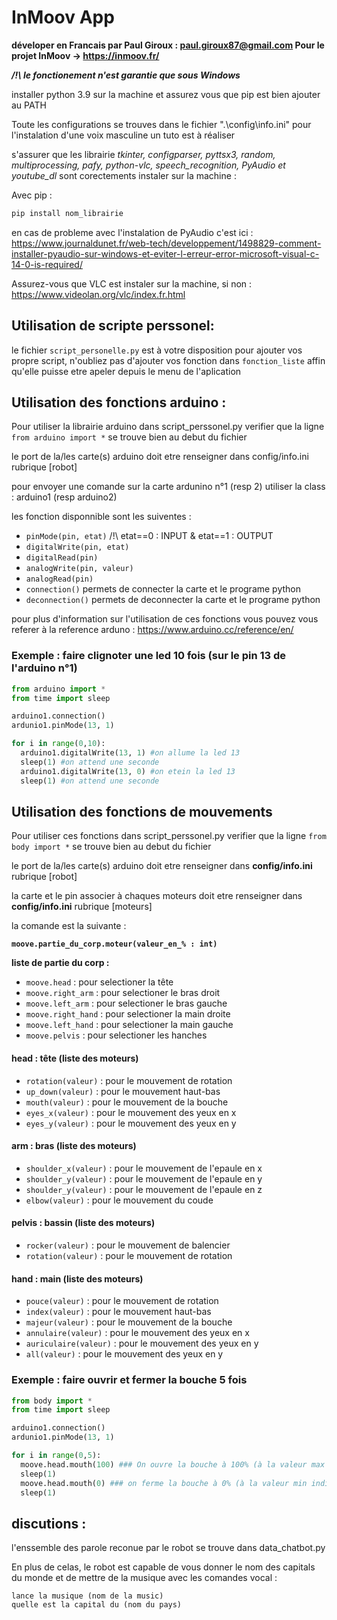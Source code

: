 # InMoov App
 
 **déveloper en Francais par Paul Giroux : paul.giroux87@gmail.com
 Pour le projet InMoov -> https://inmoov.fr/**

 ***/!\ le fonctionement n'est garantie que sous Windows***
 
 installer python 3.9 sur la machine et assurez vous que pip est bien ajouter au PATH
 
Toute les configurations se trouves dans le fichier ".\config\info.ini"
pour l'instalation d'une voix masculine un tuto est à réaliser

s'assurer que les librairie *tkinter, configparser, pyttsx3, random, multiprocessing, pafy, python-vlc, speech_recognition, PyAudio et youtube_dl* sont corectements instaler sur la machine : 

 Avec pip :
```python
pip install nom_librairie
```
en cas de probleme avec l'instalation de PyAudio c'est ici : https://www.journaldunet.fr/web-tech/developpement/1498829-comment-installer-pyaudio-sur-windows-et-eviter-l-erreur-error-microsoft-visual-c-14-0-is-required/

Assurez-vous que VLC est instaler sur la machine, si non : https://www.videolan.org/vlc/index.fr.html

## Utilisation de scripte perssonel:
le fichier ```script_personelle.py``` est à votre disposition pour ajouter vos propre script, n'oubliez pas d'ajouter vos fonction dans ```fonction_liste``` affin qu'elle puisse etre apeler depuis le menu de l'aplication 

## Utilisation des fonctions arduino :

Pour utiliser la librairie arduino dans script_perssonel.py verifier que la ligne ```from arduino import *``` se trouve bien au debut du fichier

le port de la/les carte(s) arduino doit etre renseigner dans config/info.ini rubrique [robot]

pour envoyer une comande sur la carte ardunino n°1 (resp 2) utiliser la class : arduino1 (resp arduino2)

les fonction disponnible sont les suiventes :
* ```pinMode(pin, etat)``` /!\ etat==0 : INPUT & etat==1 : OUTPUT
* ```digitalWrite(pin, etat)```
* ```digitalRead(pin)```
* ```analogWrite(pin, valeur)```
* ```analogRead(pin)```
* ```connection()``` permets de connecter la carte et le programe python
* ```deconnection()``` permets de deconnecter la carte et le programe python

pour plus d'information sur l'utilisation de ces fonctions vous pouvez vous referer à la reference arduno : https://www.arduino.cc/reference/en/

### Exemple : faire clignoter une led 10 fois (sur le pin 13 de l'arduino n°1)

```python
from arduino import *
from time import sleep

arduino1.connection()
ardunio1.pinMode(13, 1)

for i in range(0,10):
  arduino1.digitalWrite(13, 1) #on allume la led 13
  sleep(1) #on attend une seconde
  arduino1.digitalWrite(13, 0) #on etein la led 13
  sleep(1) #on attend une seconde
```

## Utilisation des fonctions de mouvements

Pour utiliser ces fonctions dans script_perssonel.py verifier que la ligne ```from body import *``` se trouve bien au debut du fichier

le port de la/les carte(s) arduino doit etre renseigner dans **config/info.ini** rubrique [robot]

la carte et le pin associer à chaques moteurs doit etre renseigner dans **config/info.ini** rubrique [moteurs]

la comande est la suivante : 

**```moove.partie_du_corp.moteur(valeur_en_% : int)```**

**liste de partie du corp :**
* ```moove.head``` : pour selectioner la tête
* ```moove.right_arm``` : pour selectioner le bras droit
* ```moove.left_arm``` : pour selectioner le bras gauche
* ```moove.right_hand``` : pour selectioner la main droite
* ```moove.left_hand``` : pour selectioner la main gauche
* ```moove.pelvis``` : pour selectioner les hanches

#### head : tête (liste des moteurs)
* ```rotation(valeur)``` : pour le mouvement de rotation
* ```up_down(valeur)``` : pour le mouvement haut-bas
* ```mouth(valeur)``` : pour le mouvement de la bouche
* ```eyes_x(valeur)``` : pour le mouvement des yeux en x
* ```eyes_y(valeur)``` : pour le mouvement des yeux en y

#### arm : bras (liste des moteurs)
* ```shoulder_x(valeur)``` : pour le mouvement de l'epaule en x
* ```shoulder_y(valeur)``` : pour le mouvement de l'epaule en y
* ```shoulder_y(valeur)``` : pour le mouvement de l'epaule en z
* ```elbow(valeur)``` : pour le mouvement du coude

#### pelvis : bassin (liste des moteurs)
* ```rocker(valeur)``` : pour le mouvement de balencier
* ```rotation(valeur)``` : pour le mouvement de rotation

#### hand : main (liste des moteurs)
* ```pouce(valeur)``` : pour le mouvement de rotation
* ```index(valeur)``` : pour le mouvement haut-bas
* ```majeur(valeur)``` : pour le mouvement de la bouche
* ```annulaire(valeur)``` : pour le mouvement des yeux en x
* ```auriculaire(valeur)``` : pour le mouvement des yeux en y
* ```all(valeur)``` : pour le mouvement des yeux en y

### Exemple : faire ouvrir et fermer la bouche 5 fois
```python
from body import *
from time import sleep

arduino1.connection()
ardunio1.pinMode(13, 1)

for i in range(0,5):
  moove.head.mouth(100) ### On ouvre la bouche à 100% (à la valeur max indiquer dans config/info.ini)
  sleep(1)
  moove.head.mouth(0) ### on ferme la bouche à 0% (à la valeur min indiquer dans config/info.ini)
  sleep(1)
```
## discutions :
l'enssemble des parole reconue par le robot se trouve dans data_chatbot.py

En plus de celas, le robot est capable de vous donner le nom des capitals du monde et de mettre de la musique avec les comandes vocal :


```
lance la musique (nom de la music)
quelle est la capital du (nom du pays)
```
